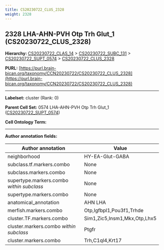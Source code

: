 ```yaml
---
title: CS20230722_CLUS_2328
weight: 2328
---
```

## 2328 LHA-AHN-PVH Otp Trh Glut_1 (CS20230722_CLUS_2328)
<b>Hierarchy: </b>
[CS20230722_CLAS_14](../CS20230722_CLAS_14) >
[CS20230722_SUBC_131](../CS20230722_SUBC_131) >
[CS20230722_SUPT_0574](../CS20230722_SUPT_0574) >
[CS20230722_CLUS_2328](../CS20230722_CLUS_2328)

**PURL:** [https://purl.brain-bican.org/taxonomy/CCN20230722/CS20230722_CLUS_2328](https://purl.brain-bican.org/taxonomy/CCN20230722/CS20230722_CLUS_2328)

---


**Labelset:** cluster (Rank: 0)

**Parent Cell Set:** 0574 LHA-AHN-PVH Otp Trh Glut_1 ([CS20230722_SUPT_0574](../CS20230722_SUPT_0574))



**Cell Ontology Term:** 

[MARKER GENES.]: #


---

[TRANSFERRED ANNOTATIONS.]: #


[AUTHOR ANNOTATION FIELDS.]: #


**Author annotation fields:**

| Author annotation | Value |
|-------------------|-------|
|neighborhood|HY-EA-Glut-GABA|
|subclass.tf.markers.combo|None|
|subclass.markers.combo|None|
|supertype.markers.combo _within subclass_|None|
|supertype.markers.combo|None|
|anatomical_annotation|AHN LHA|
|merfish.markers.combo|Otp,Igfbpl1,Pou3f1,Trhde|
|cluster.TF.markers.combo|Sim1,Zic5,Insm1,Mkx,Otp,Lhx5|
|cluster.markers.combo _within subclass_|Ptgfr|
|cluster.markers.combo|Trh,C1ql4,Krt17|
